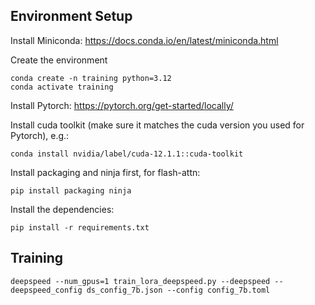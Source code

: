 ## Environment Setup
Install Miniconda: https://docs.conda.io/en/latest/miniconda.html

Create the environment
```
conda create -n training python=3.12
conda activate training
```

Install Pytorch: https://pytorch.org/get-started/locally/

Install cuda toolkit (make sure it matches the cuda version you used for Pytorch), e.g.:
```
conda install nvidia/label/cuda-12.1.1::cuda-toolkit
```

Install packaging and ninja first, for flash-attn:
```
pip install packaging ninja
```

Install the dependencies:
```
pip install -r requirements.txt
```

## Training
```
deepspeed --num_gpus=1 train_lora_deepspeed.py --deepspeed --deepspeed_config ds_config_7b.json --config config_7b.toml
```